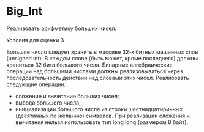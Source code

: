 # Big_Int
Реализовать арифметику больших чисел.

Условия для оценки 3

Большое число следует хранить в массиве 32-х битных машинных слов (unsigned int). В каждом слове (быть может, кроме последнего) должны храниться 32 бита большого числа. Бинарные алгебраические операции над большими числами должны реализовываться через последовательность действий над словами этих чисел.
Реализовать следующие операции:
- сложение и вычитание больших чисел;
- вывода большого числа;
- инициализации большого числа из строки шестнадцатиричных (десятичных по желанию) символов.
При реализации сложения и вычитания нельзя использовать тип long long (размером 8 байт).
